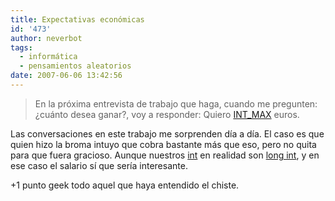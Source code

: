 ```yaml
---
title: Expectativas económicas
id: '473'
author: neverbot
tags:
  - informática
  - pensamientos aleatorios
date: 2007-06-06 13:42:56
---
```


> En la próxima entrevista de trabajo que haga, cuando me pregunten: ¿cuánto desea ganar?, voy a responder: Quiero [INT\_MAX](http://en.wikipedia.org/wiki/Limits.h) euros.

Las conversaciones en este trabajo me sorprenden día a día. El caso es que quien hizo la broma intuyo que cobra bastante más que eso, pero no quita para que fuera gracioso. Aunque nuestros [int](http://en.wikipedia.org/wiki/Integer_%28computer_science%29) en realidad son [long int](http://en.wikipedia.org/wiki/Long_int), y en ese caso el salario sí que sería interesante.

+1 punto geek todo aquel que haya entendido el chiste.
